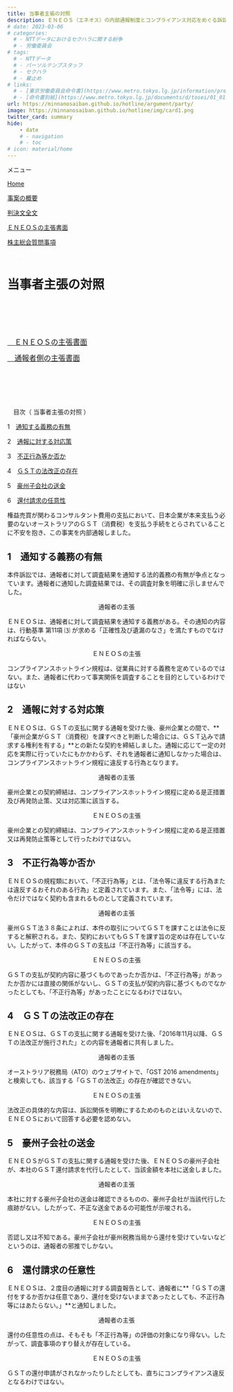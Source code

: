 ```yaml
---
title: 当事者主張の対照
description: ＥＮＥＯＳ（エネオス）の内部通報制度とコンプライアンス対応をめぐる訴訟について、公平にＥＮＥＯＳ側の主張も公表し、山田悠一郎裁判官・坂巻陽士裁判官の判決文を通じて、日本の通報窓口における透明性や調査対応を検証しています。
# date: 2023-03-06
# categories:
  # - NTTデータにおけるセクハラに関する紛争
  # - 労働委員会
# tags:
  # - NTTデータ
  # - パーソルテンプスタッフ
  # - セクハラ
  # - 雇止め
# links:
  # - [東京労働委員会命令書](https://www.metro.tokyo.lg.jp/information/press/2024/03/2024030701)
  # - [命令書別紙](https://www.metro.tokyo.lg.jp/documents/d/tosei/01_01b_02)
url: https://minnanosaiban.github.io/hotline/argument/party/
image: https://minnanosaiban.github.io/hotline/img/card1.png
twitter_card: summary
hide:
    - date
    # - navigation
    # - toc
# icon: material/home
---
```


<div class="hamburger" onclick="toggleMenu()"> <i class="fa-solid fa-bars"></i> メニュー</div>
<div id="mobileMenu" class="mobile-menu">
  <p class="mobile small doc pad1">
    <i class="fa-solid fa-house"></i> <a href="https://minnanosaiban.github.io/hotline/" class="arrow-link-small">Home</a>
  </p>
  <p class="mobile small doc pad1">
    <i class="bi bi-chevron-compact-right"></i>
    <a href="https://minnanosaiban.github.io/hotline/summary/" class="arrow-link-small">事案の概要</a>
  </p>
  <p class="mobile small doc pad1">
    <i class="bi bi-chevron-compact-right"></i>
    <a href="https://minnanosaiban.github.io/hotline/judgment/" class="arrow-link-small">判決文全文</a>
  </p>
  <p class="mobile small doc pad1">
    <i class="bi bi-chevron-compact-right"></i>
    <a href="https://minnanosaiban.github.io/hotline/argument/" class="arrow-link-small">ＥＮＥＯＳの主張書面</a>
  </p>
  <p class="mobile small doc pad1" style="margin-bottom: 0.4rem !important;">
    <i class="bi bi-chevron-compact-right"></i>
    <a href="https://minnanosaiban.github.io/hotline/summary/agm/" class="arrow-link-small">株主総会質問事項</a>
  </p>
</div>

<p style="margin: 0;">
  <a href="https://twitter.com/share?url=https://minnanosaiban.github.io/hotline/argument/party/ &text=当事者の主張 - ＥＮＥＯＳの内部通報制度に関する訴訟について"
     target="_blank" class="x-share" style="color: #FFFFFF;">
    <i class="fa-brands fa-x-twitter"></i> でシェア
  </a>
</p>

# 当事者主張の対照

<p class="link-nav" style="font-size: 1.2em; margin-top: 6.4rem !important; margin-bottom: 0.8rem !important;">
<a href="https://minnanosaiban.github.io/hotline/argument/eneos/" class="arrow-link" >
  <span class="arrow"><i class="fa-solid fa-angles-right"></i>　</span>ＥＮＥＯＳの主張書面
</a></p>
<p class="link-nav" style="font-size: 1.2em; margin-top: 0.8rem !important; margin-bottom: 6.4rem !important;">
<a href="https://minnanosaiban.github.io/eneos-saiban/argument.html" class="arrow-link" >
  <span class="arrow"><i class="fa-solid fa-angles-right"></i>　</span>通報者側の主張書面
</a></p>

<div class="mokuji" onclick="toggleindex()"> <i id="mokuji-icon" class="fa-solid fa-sort-down"></i>　目次（ 当事者主張の対照 ）</div>
<div id="mobilemokuji" class="mobile-mokuji" style="display: block;">
  <p class="mobile small doc pad1">
     1　<a href="https://minnanosaiban.github.io/hotline/argument/#1" class="arrow-link-small">通知する義務の有無</a>
  </p>
  <p class="mobile small doc pad1">
     2　<a href="https://minnanosaiban.github.io/hotline/argument/#2" class="arrow-link-small">通報に対する対応策</a>
  </p>
  <p class="mobile small doc pad1">
     3　<a href="https://minnanosaiban.github.io/hotline/argument/#3" class="arrow-link-small">不正行為等か否か</a>
  </p>
  <p class="mobile small doc pad1">
     4　<a href="https://minnanosaiban.github.io/hotline/argument/#4" class="arrow-link-small">ＧＳＴの法改正の存在</a>
  </p>
  <p class="mobile small doc pad1">
     5　<a href="https://minnanosaiban.github.io/hotline/argument/#5" class="arrow-link-small">豪州子会社の送金</a>
  </p>
  <p class="mobile small doc pad1">
     6　<a href="https://minnanosaiban.github.io/hotline/argument/#6" class="arrow-link-small">還付請求の任意性</a>
  </p>
</div>


権益売買が関わるコンサルタント費用の支払において、日本企業が本来支払う必要のないオーストラリアのＧＳＴ（消費税）を支払う手続をとらされていることに不安を抱き、この事実を内部通報しました。

<a name="1"></a>

## 1　通知する義務の有無
本件訴訟では、通報者に対して調査結果を通知する法的義務の有無が争点となっています。通報者に通知した調査結果では、その調査対象を明確に示しませんでした。
<div class="nt-cards nt-grid cols-2" style="margin-top: 0rem !important; margin-bottom: 0rem !important;">
    <div class="nt-card">
        <div class="nt-card-content">
            <p class="card-title" style="text-align: center;">通報者の主張</p>
            <p class="card-text">ＥＮＥＯＳは、通報者に対して調査結果を通知する義務がある。その通知の内容は、行動基準 第11項 ⑶ が求める「正確性及び遺漏のなさ」を満たすものでなければならない。</p>
        </div>
    </div>
    <div class="nt-card">
        <div class="nt-card-content">
            <p class="card-title" style="text-align: center;">ＥＮＥＯＳの主張</p>
            <p class="card-text">コンプライアンスホットライン規程は、従業員に対する義務を定めているのではない。また、通報者に代わって事実関係を調査することを目的としているわけではない</p>
        </div>
    </div>
</div>

<a name="2"></a>

## 2　通報に対する対応策
ＥＮＥＯＳは、ＧＳＴの支払に関する通報を受けた後、豪州企業との間で、**「豪州企業がＧＳＴ（消費税）を課すべきと判断した場合には、ＧＳＴ込みで請求する権利を有する」**との新たな契約を締結しました。通報に応じて一定の対応を実際に行っていたにもかかわらず、それを通報者に通知しなかった場合は、コンプライアンスホットライン規程に違反する行為となります。
<div class="nt-cards nt-grid cols-2" style="margin-top: 0rem !important; margin-bottom: 0rem !important;">
    <div class="nt-card">
        <div class="nt-card-content">
            <p class="card-title" style="text-align: center;">通報者の主張</p>
            <p class="card-text">豪州企業との契約締結は、コンプライアンスホットライン規程に定める是正措置及び再発防止策、又は対応策に該当する。</p>
        </div>
    </div>
    <div class="nt-card">
        <div class="nt-card-content">
            <p class="card-title" style="text-align: center;">ＥＮＥＯＳの主張</p>
            <p class="card-text">豪州企業との契約締結は、コンプライアンスホットライン規程に定める是正措置又は再発防止策等として行ったわけではない。</p>
        </div>
    </div>
</div>

<a name="3"></a>

## 3　不正行為等か否か
ＥＮＥＯＳの規程類において、「不正行為等」とは、「法令等に違反する行為または違反するおそれのある行為」と定義されています。また、「法令等」には、法令だけではなく契約も含まれるものとして定義されています。
<div class="nt-cards nt-grid cols-2" style="margin-top: 0rem !important; margin-bottom: 0rem !important;">
    <div class="nt-card">
        <div class="nt-card-content">
            <p class="card-title" style="text-align: center;">通報者の主張</p>
            <p class="card-text">豪州ＧＳＴ法３８条によれば、本件の取引についてＧＳＴを課すことは法令に反すると解釈される。また、契約においてもＧＳＴを課す旨の定めは存在していない。したがって、本件のＧＳＴの支払は「不正行為等」に該当する。</p>
        </div>
    </div>
    <div class="nt-card">
        <div class="nt-card-content">
            <p class="card-title" style="text-align: center;">ＥＮＥＯＳの主張</p>
            <p class="card-text">ＧＳＴの支払が契約内容に基づくものであったか否かは、「不正行為等」があったか否かには直接の関係がないし、ＧＳＴの支払が契約内容に基づくものでなかったとしても、「不正行為等」があったことになるわけではない。</p>
        </div>
    </div>
</div>

<a name="4"></a>

## 4　ＧＳＴの法改正の存在
ＥＮＥＯＳは、ＧＳＴの支払に関する通報を受けた後、「2016年11月以降、ＧＳＴの法改正が施行された」との内容を通報者に共有しました。
<div class="nt-cards nt-grid cols-2" style="margin-top: 0rem !important; margin-bottom: 0rem !important;">
    <div class="nt-card">
        <div class="nt-card-content">
            <p class="card-title" style="text-align: center;">通報者の主張</p>
            <p class="card-text">オーストラリア税務局（ATO）のウェブサイトで、「GST 2016 amendments」と検索しても、該当する「ＧＳＴの法改正」の存在が確認できない。</p>
        </div>
    </div>
    <div class="nt-card">
        <div class="nt-card-content">
            <p class="card-title" style="text-align: center;">ＥＮＥＯＳの主張</p>
            <p class="card-text">法改正の具体的な内容は、訴訟関係を明瞭にするためのものとはいえないので、ＥＮＥＯＳにおいて回答する必要を認めない。</p>
        </div>
    </div>
</div>

<a name="5"></a>

## 5　豪州子会社の送金
ＥＮＥＯＳがＧＳＴの支払に関する通報を受けた後、ＥＮＥＯＳの豪州子会社が、本社のＧＳＴ還付請求を代行したとして、当該金額を本社に送金しました。
<div class="nt-cards nt-grid cols-2" style="margin-top: 0rem !important; margin-bottom: 0rem !important;">
    <div class="nt-card">
        <div class="nt-card-content">
            <p class="card-title" style="text-align: center;">通報者の主張</p>
            <p class="card-text">本社に対する豪州子会社の送金は確認できるものの、豪州子会社が当該代行した痕跡がない。したがって、不正な送金であるの可能性が示唆される。</p>
        </div>
    </div>
    <div class="nt-card">
        <div class="nt-card-content">
            <p class="card-title" style="text-align: center;">ＥＮＥＯＳの主張</p>
            <p class="card-text"> 否認し又は不知である。豪州子会社が豪州税務当局から還付を受けていないなどというのは、通報者の邪推でしかない。</p>
        </div>
    </div>
</div>

<a name="6"></a>

## 6　還付請求の任意性
ＥＮＥＯＳは、２度目の通報に対する調査報告として、通報者に**「ＧＳＴの還付をするか否かは任意であり、還付を受けないままであったとしても、不正行為等にはあたらない。」**と通知しました。
<div class="nt-cards nt-grid cols-2" style="margin-top: 0rem !important; margin-bottom: 0rem !important;">
    <div class="nt-card">
        <div class="nt-card-content">
            <p class="card-title" style="text-align: center;">通報者の主張</p>
            <p class="card-text">還付の任意性の点は、そもそも「不正行為等」の評価の対象になり得ない。したがって、調査事項のすり替えが存在している。</p>
        </div>
    </div>
    <div class="nt-card">
        <div class="nt-card-content">
            <p class="card-title" style="text-align: center;">ＥＮＥＯＳの主張</p>
            <p class="card-text">ＧＳＴの還付申請がされなかったりしたとしても、直ちにコンプライアンス違反となるわけではない。</p>
        </div>
    </div>
</div>